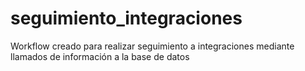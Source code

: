# seguimiento_integraciones
Workflow creado para realizar seguimiento a integraciones mediante llamados de información a la base de datos
